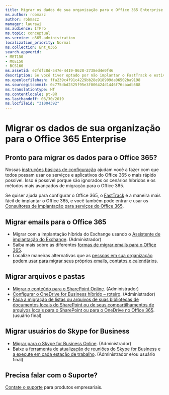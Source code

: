 ```yaml
---
title: Migrar os dados de sua organização para o Office 365 Enterprise
ms.author: robmazz
author: robmazz
manager: laurawi
ms.audience: ITPro
ms.topic: conceptual
ms.service: o365-administration
localization_priority: Normal
ms.collection: Ent_O365
search.appverid:
- MET150
- MOE150
- BCS160
ms.assetid: e2fdfc8d-547e-4419-8628-2738ed4e0f46
description: Se você tiver optado por não implantar o FastTrack e estiver pronto para migrar dados para o Office 365, este é o lugar para começar.
ms.openlocfilehash: ffa239c4f91c4229bb28e918909da06502ba9198
ms.sourcegitcommit: 0c775dbd2325f95e3f006424d1446f76caadb588
ms.translationtype: HT
ms.contentlocale: pt-BR
ms.lasthandoff: 03/30/2019
ms.locfileid: "31004392"
---
```

# <a name="migrate-your-organization-data-to-office-365-enterprise"></a>Migrar os dados de sua organização para o Office 365 Enterprise

## <a name="ready-to-migrate-your-data-to-office-365"></a>Pronto para migrar os dados para o Office 365?

Nossas [instruções básicas de configuração](https://support.office.com/article/Set-up-Office-365-for-business-6a3a29a0-e616-4713-99d1-15eda62d04fa) ajudam você a fazer com que todos possam usar os serviços e aplicativos do Office 365 o mais rápido possível. Isso é possível porque são ignorados os cenários híbridos e os métodos mais avançados de migração para o Office 365. 
  
Se quiser ajuda para configurar o Office 365, o [FastTrack](https://fasttrack.microsoft.com/office) é a maneira mais fácil de implantar o Office 365, e você também pode entrar e usar os [Consultores de implantação para serviços do Office 365](deployment-advisors-for-office-365.md).

## <a name="migrate-email-to-office-365"></a>Migrar emails para o Office 365
- Migrar com a implantação híbrida do Exchange usando o [Assistente de implantação do Exchange](https://technet.microsoft.com/exdeploy2013). (Administrador)
- Saiba mais sobre as diferentes [formas de migrar emails para o Office 365](https://support.office.com/article/Ways-to-migrate-multiple-email-accounts-to-Office-365-0a4913fe-60fb-498f-9155-a86516418842).
- Localize maneiras alternativas que as [pessoas em sua organização podem usar para migrar seus próprios emails, contatos e calendários](https://support.office.com/article/Migrate-email-and-contacts-to-Office-365-for-business-a3e3bddb-582e-4133-8670-e61b9f58627e).

## <a name="migrate-files-and-folders"></a>Migrar arquivos e pastas
- [Migrar o conteúdo para o SharePoint Online](https://support.office.com/article/d8c6ce52-f8a2-4661-97f7-45e49351bdb9). (Administrador)
- [Configurar o OneDrive for Business híbrido – roteiro](https://docs.microsoft.com/SharePoint/hybrid/configure-hybrid-onedrive-for-businessroadmap). (Administrador)
- [Faça a migração de listas ou arquivos de suas bibliotecas de documentos locais do SharePoint ou de seus compartilhamentos de arquivos locais para o SharePoint ou para o OneDrive no Office 365](https://docs.microsoft.com/sharepointmigration/introducing-the-sharepoint-migration-tool). (usuário final)

## <a name="migrate-skype-for-business-users"></a>Migrar usuários do Skype for Business
- [Migrar para o Skype for Business Online](https://technet.microsoft.com/library/jj204969.aspx). (Administrador)
- Baixe a [ferramenta de atualização de reuniões do Skype for Business](https://www.microsoft.com/en-us/download/details.aspx?id=51659) e [a execute em cada estação de trabalho](https://support.office.com/article/Meeting-Update-Tool-for-Skype-for-Business-and-Lync-2b525fe6-ed0f-4331-b533-c31546fcf4d4). (Administrador e/ou usuário final)
  
## <a name="need-to-talk-to-support"></a>Precisa falar com o Suporte?
[Contate o suporte](https://support.office.com/article/32a17ca7-6fa0-4870-8a8d-e25ba4ccfd4b) para produtos empresariais.